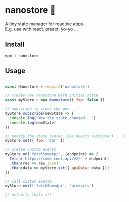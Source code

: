 # nanostore 👛
A tiny state manager for reactive apps.  
E.g. use with react, preact, yo-yo ...

## Install
```
npm i nanostore
```

## Usage
```javascript

const Nanostore = require('nanostore')

// create new nanostore with initial state
const myStore = new Nanostore({ foo: false })

// subscribe to store changes
myStore.subscribe(newState => {
  console.log('Wow the state changed...')
  console.log(newState)
})

// modify the state (works like Reacts setState() ...)
myStore.set({ foo: 'bar' })

// create custom events
myStore.on('fetchSomeApi', (endpoint) => {
  fetch('https://some-cool.api/v2/' + endpoint)
  .then(res => res.json)
  .then(data => myStore.set({ apiData: data }))
})

// call custom events
myStore.emit('fetchSomeApi', 'products')

// actually thats it! 
```

